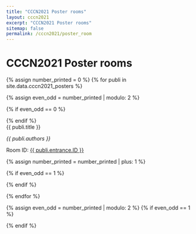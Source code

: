 ```yaml
---
title: "CCCN2021 Poster rooms"
layout: cccn2021
excerpt: "CCCN2021 Poster rooms"
sitemap: false
permalink: /cccn2021/poster_room
---
```


# CCCN2021 Poster rooms

{% assign number_printed = 0 %}
{% for publi in site.data.cccn2021_posters %}

{% assign even_odd = number_printed | modulo: 2 %}

{% if even_odd == 0 %}
<div class="row">
{% endif %}

<div class="col-sm-6 clearfix">
 <div class="well">
  <pubtit>{{ publi.title }}</pubtit>
  <p><em>{{ publi.authors }}</em></p>
  <p>Room ID: <a href="{{ publi.entrance.link }}">{{ publi.entrance.ID }}</a></p>
 </div>
</div>

{% assign number_printed = number_printed | plus: 1 %}

{% if even_odd == 1 %}
</div>
{% endif %}

{% endfor %}

{% assign even_odd = number_printed | modulo: 2 %}
{% if even_odd == 1 %}
</div>
{% endif %}

<p> &nbsp; </p>

